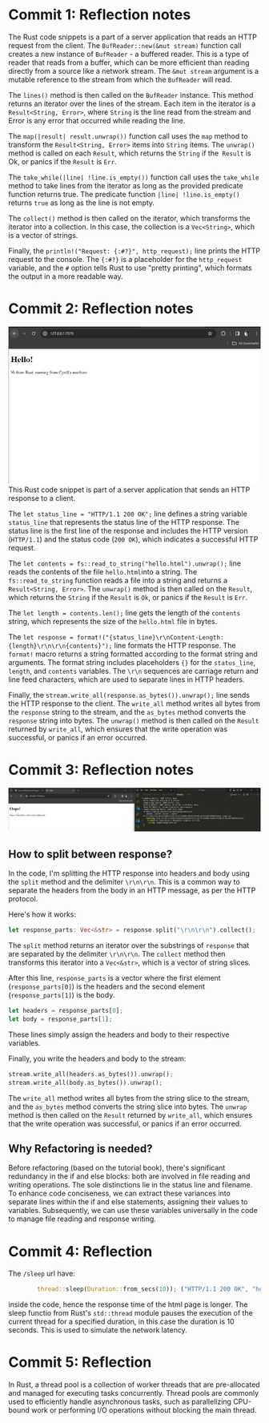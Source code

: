 # Commit 1: Reflection notes
The Rust code snippets is a part of a server application that reads an HTTP request from the client. 
The `BufReader::new(&mut stream)` function call creates a new instance of `BufReader` - a buffered reader. This is a type of reader that reads from a buffer, which can be more efficient than reading directly from a source like a network stream. The `&mut stream` argument is a mutable reference to the stream from which the `BufReader` will read.

The `lines()` method is then called on the `BufReader` instance. This method returns an iterator over the lines of the stream. Each item in the iterator is a `Result<String, Error>`, where `String` is the line read from the stream and Error is any error that occurred while reading the line.

The `map(|result| result.unwrap())` function call uses the `map` method to transform the `Result<String, Error>` items into `String` items. The `unwrap()` method is called on each `Result`, which returns the `String` if the` Result` is Ok, or panics if the `Result` is `Err`.

The `take_while(|line| !line.is_empty())` function call uses the `take_while` method to take lines from the iterator as long as the provided predicate function returns true. The predicate function `|line| !line.is_empty()` returns `true` as long as the line is not empty.

The `collect()` method is then called on the iterator, which transforms the iterator into a collection. In this case, the collection is a `Vec<String>`, which is a vector of strings.

Finally, the `println!("Request: {:#?}", http_request);` line prints the HTTP request to the console. The `{:#?}` is a placeholder for the `http_request` variable, and the `#` option tells Rust to use "pretty printing", which formats the output in a more readable way.

# Commit 2: Reflection notes
![Commit 2 screen capture](/assets/commit2.png)
This Rust code snippet is part of a server application that sends an HTTP response to a client.

The `let status_line = "HTTP/1.1 200 OK";` line defines a string variable `status_line` that represents the status line of the HTTP response. The status line is the first line of the response and includes the HTTP version (`HTTP/1.1`) and the status code (`200 OK`), which indicates a successful HTTP request.

The `let contents = fs::read_to_string("hello.html").unwrap();` line reads the contents of the file `hello.html`into a string. The `fs::read_to_string` function reads a file into a string and returns a `Result<String, Error>`. The `unwrap()` method is then called on the `Result`, which returns the `String` if the `Result` is `Ok`, or panics if the `Result` is `Err`.

The `let length = contents.len();` line gets the length of the `contents` string, which represents the size of the `hello.html` file in bytes.

The `let response = format!("{status_line}\r\nContent-Length: {length}\r\n\r\n{contents}");` line formats the HTTP response. The `format!` macro returns a string formatted according to the format string and arguments. The format string includes placeholders `{}` for the `status_line`, `length`, and `contents` variables. The `\r\n` sequences are carriage return and line feed characters, which are used to separate lines in HTTP headers.

Finally, the `stream.write_all(response.as_bytes()).unwrap();` line sends the HTTP response to the client. The `write_all` method writes all bytes from the `response` string to the stream, and the `as_bytes` method converts the `response` string into bytes. The `unwrap()` method is then called on the `Result` returned by `write_all`, which ensures that the write operation was successful, or panics if an error occurred.

# Commit 3: Reflection notes
![Commit 2 screen capture](/assets/commit3.png)
## How to split between response? 
In the code, I'm splitting the HTTP response into headers and body using the `split` method and the delimiter `\r\n\r\n`. This is a common way to separate the headers from the body in an HTTP message, as per the HTTP protocol.

Here's how it works:

```rust
let response_parts: Vec<&str> = response.split("\r\n\r\n").collect();
```

The `split` method returns an iterator over the substrings of `response` that are separated by the delimiter `\r\n\r\n`. The `collect` method then transforms this iterator into a `Vec<&str>`, which is a vector of string slices.

After this line, `response_parts` is a vector where the first element (`response_parts[0]`) is the headers and the second element (`response_parts[1]`) is the body.

```rust
let headers = response_parts[0];
let body = response_parts[1];
```

These lines simply assign the headers and body to their respective variables.

Finally, you write the headers and body to the stream:

```rust
stream.write_all(headers.as_bytes()).unwrap();
stream.write_all(body.as_bytes()).unwrap();
```

The `write_all` method writes all bytes from the string slice to the stream, and the `as_bytes` method converts the string slice into bytes. The `unwrap` method is then called on the `Result` returned by `write_all`, which ensures that the write operation was successful, or panics if an error occurred.

## Why Refactoring is needed? 
Before refactoring (based on the tutorial book), there's significant redundancy in the if and else blocks: both are involved in file reading and writing operations. The sole distinctions lie in the status line and filename. To enhance code conciseness, we can extract these variances into separate lines within the if and else statements, assigning their values to variables. Subsequently, we can use these variables universally in the code to manage file reading and response writing.

# Commit 4: Reflection 
The `/sleep` url have: 
```rust
        thread::sleep(Duration::from_secs(10)); ("HTTP/1.1 200 OK", "hello.html")
```
inside the code, hence the response time of the html page is longer. The sleep functio from Rust's `std::thread` module pauses the execution of the current thread for a specified duration, in this case the duration is 10 seconds. This is used to simulate the network latency. 

# Commit 5: Reflection
In Rust, a thread pool is a collection of worker threads that are pre-allocated and managed for executing tasks concurrently. Thread pools are commonly used to efficiently handle asynchronous tasks, such as parallelizing CPU-bound work or performing I/O operations without blocking the main thread.